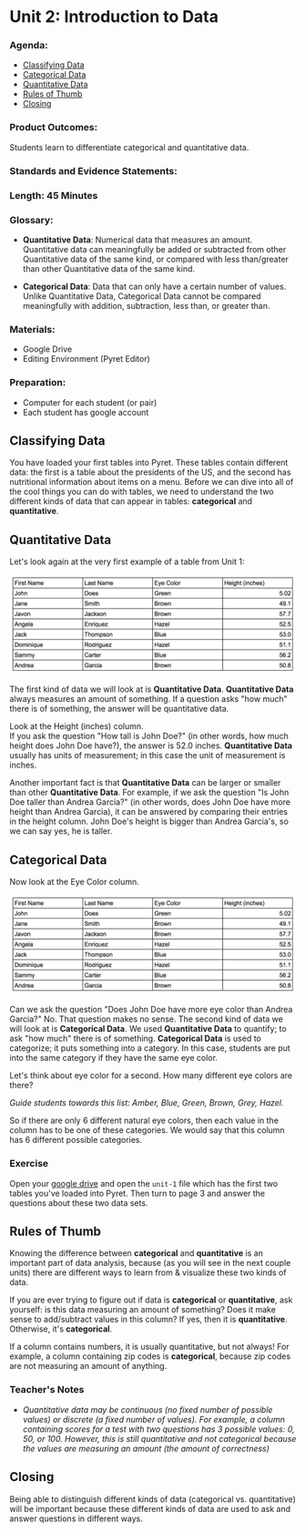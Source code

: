 # Unit 2: Introduction to Data

### Agenda:
 - [Classifying Data](#classifying)
 - [Categorical Data](#categorical)
 - [Quantitative Data](#quantitative)
 - [Rules of Thumb](#difference)
 - [Closing](#closing)

### Product Outcomes:

Students learn to differentiate 
categorical and quantitative data.

### Standards and Evidence Statements: 

### Length: 45 Minutes

### Glossary:
 - **Quantitative Data**: Numerical data
   that measures an amount. Quantitative 
   data can meaningfully be added or 
   subtracted from other Quantitative
   data of the same kind, or compared 
   with less than/greater than other
   Quantitative data of the same kind.
   
 - **Categorical Data**: Data that can
   only have a certain number of values.
   Unlike Quantitative Data, Categorical
   Data cannot be compared meaningfully 
   with addition, subtraction, less than,
   or greater than.

### Materials:
 - Google Drive
 - Editing Environment (Pyret Editor)

### Preparation:
 - Computer for each student (or pair)
 - Each student has google account

## <a id="classifying"></a> Classifying Data

You have loaded your first tables into
Pyret.  These tables contain different 
data:  the first is a table about 
the presidents of the US, and the 
second has nutritional information
about items on a menu.  Before we can
dive into all of the cool things you
can do with tables, we need to understand
the two different kinds of data that 
can appear in tables: **categorical** and
**quantitative**.

## <a id="quantitative"></a> Quantitative Data

Let's look again at the very first 
example of a table from Unit 1:

![Basic Table](/unit_2/img/table_basic.png)

The first kind of data we will look at is
**Quantitative Data**.  **Quantitative Data**
always measures an amount of something.  If
a question asks "how much" there is of something,
the answer will be quantitative data.

Look at the Height (inches) column.  
If you ask the question "How tall is John Doe?"
(in other words, how much height does John Doe
have?), the answer is 52.0 inches.  **Quantitative
Data** usually has units of measurement;
in this case the unit of measurement is inches.

Another important fact is that **Quantitative Data**
can be larger or smaller than other **Quantitative Data**.
For example, if we ask the question "Is John Doe
taller than Andrea Garcia?" (in other words, does John
Doe have more height than Andrea Garcia), it can
be answered by comparing their entries in the height
column.  John Doe's height is bigger than Andrea Garcia's,
so we can say yes, he is taller.

## <a id="categorical"></a> Categorical Data

Now look at the Eye Color column.

![Basic Table](/unit_2/img/table_basic.png)

Can we ask the question "Does John Doe have 
more eye color than Andrea Garcia?"  No.
That question makes no sense.  The second
kind of data we will look at is **Categorical
Data**.  We used **Quantitative Data** to quantify;
to ask "how much" there is of something.  **Categorical
Data** is used to categorize;  it puts something
into a category.  In this case, students
are put into the same category if they have
the same eye color.

Let's think about eye color for a second.
How many different eye colors are there?

*Guide students towards this list:
Amber, Blue, Green, Brown, Grey, Hazel.*

So if there are only 6 different natural
eye colors, then each value in the column
has to be one of these categories.  We would
say that this column has 6 different possible
categories.
 
### Exercise

Open your [google drive](https://drive.google.com)
and open the `unit-1` file which has the
first two tables you've loaded into Pyret.  Then
turn to page 3 and answer the questions about 
these two data sets.

## <a id="difference"></a> Rules of Thumb

Knowing the difference between **categorical**
and **quantitative** is an important
part of data analysis, because (as you will
see in the next couple units) there
are different ways to learn from & visualize
these two kinds of data.

If you are ever trying to figure out if
data is **categorical** or **quantitative**,
ask yourself: is this data measuring an
amount of something? Does it make sense to
add/subtract values in this column?  If yes, 
then it is **quantitative**.  Otherwise, 
it's **categorical**.

If a column contains numbers, it is usually
quantitative, but not always!  For example,
a column containing zip codes is **categorical**,
because zip codes are not measuring an amount of
anything.

### Teacher's Notes
 - *Quantitative data may be continuous (no
   fixed number of possible values) or discrete
   (a fixed number of values).  For example, 
   a column containing scores for a test with
   two questions has 3 possible values: 0, 50, 
   or 100.  However, this is still quantitative
   and not categorical because the values are 
   measuring an amount (the amount of correctness)*

## <a id="closing"></a> Closing

Being able to distinguish different kinds of 
data (categorical vs. quantitative) will be 
important because these different kinds of 
data are used to ask and answer questions
in different ways.

